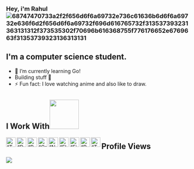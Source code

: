 ### Hey, i'm Rahul![68747470733a2f2f656d6f6a69732e736c61636b6d6f6a69732e636f6d2f656d6f6a69732f696d616765732f313537393231363131312f373535302f70696b616368755f776176652e6769663f31353739323136313131](https://user-images.githubusercontent.com/51912472/123106821-98c11a00-d456-11eb-8296-72ef8bfbdb77.gif)



## I'm a computer science student.
- 🌱 I’m currently learning Go!
- Building stuff 🧩
- ⚡ Fun fact: I love watching anime and also like to draw.

## I Work With<img src="https://media.giphy.com/media/7j2hfyeVcDtf2/giphy.gif" width="80"/>
<img align="left" alt=“TypeScript” width="26px" src="https://www.vectorlogo.zone/logos/typescriptlang/typescriptlang-icon.svg" />
<img align="left" alt=“Dart” width="26px" src="https://www.vectorlogo.zone/logos/dartlang/dartlang-icon.svg" />
<img align="left" alt=“React” width="26px" src="https://www.vectorlogo.zone/logos/reactjs/reactjs-icon.svg" />
<img align="left" alt=“GraphQL” width="26px" src="https://www.vectorlogo.zone/logos/graphql/graphql-icon.svg" />
<img align="left" alt=“Node.js” width="26px" src="https://www.vectorlogo.zone/logos/nodejs/nodejs-icon.svg" />
<img align="left" alt=“Flutter” width="26px" src="https://www.vectorlogo.zone/logos/flutterio/flutterio-icon.svg" />
<img align="left" alt=“Firebase” width="26px" src="https://www.vectorlogo.zone/logos/firebase/firebase-icon.svg" />
<img align="left" alt=“Postgresql” width="26px" src="https://www.vectorlogo.zone/logos/postgresql/postgresql-icon.svg" />
<img align="left" alt=“TensorFlow” width="26px" src="https://www.vectorlogo.zone/logos/tensorflow/tensorflow-icon.svg" />


## Profile Views
![](https://count.getloli.com/get/@Rayzon3.github.readme)


<!--
## Currently Working on: 
- 
- p2p data sharing....?
-->


<!--
**Rayzon3/Rayzon3** is a ✨ _special_ ✨ repository because its `README.md` (this file) appears on your GitHub profile.

Here are some ideas to get you started:

- 🔭 I’m currently working on ...
- 🌱 I’m currently learning ...
- 👯 I’m looking to collaborate on ...
- 🤔 I’m looking for help with ...
- 💬 Ask me about ...
- 📫 How to reach me: ...
- 😄 Pronouns: ...
- ⚡ Fun fact: ...
-->

